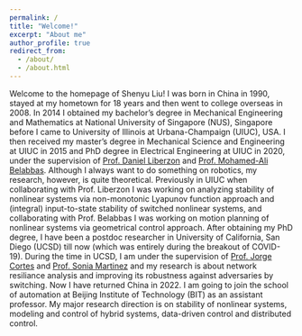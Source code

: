 ```yaml
---
permalink: /
title: "Welcome!"
excerpt: "About me"
author_profile: true
redirect_from: 
  - /about/
  - /about.html
---
```


Welcome to the homepage of Shenyu Liu! I was born in China in 1990, stayed at my hometown for 18 years and then went to college overseas in 2008. In 2014 I obtained my bachelor&rsquo;s degree in Mechanical Engineering and Mathematics at National University of Singapore (NUS), Singapore before I came to University of Illinois at Urbana-Champaign (UIUC), USA. I then received my master&rsquo;s degree in Mechanical Science and Engineering at UIUC in 2015 and PhD degree in Electrical Engineering at UIUC in 2020, under the supervision of <a href="http://liberzon.csl.illinois.edu/"> Prof. Daniel Liberzon</a> and <a href="https://publish.illinois.edu/belabbas/"> Prof. Mohamed-Ali Belabbas</a>. Although I always want to do something on robotics, my research, however, is quite theoretical. Previously in UIUC when collaborating with Prof. Liberzon I was working on analyzing stability of nonlinear systems via non-monotonic Lyapunov function approach and (integral) input-to-state stability of switched nonlinear systems, and collaborating with Prof. Belabbas I was working on motion planning of nonlinear systems via geometrical control approach. After obtaining my PhD degree, I have been a postdoc researcher in University of California, San Diego (UCSD) till now (which was entirely during the breakout of COVID-19). During the time in UCSD, I am under the supervision of <a href="http://carmenere.ucsd.edu/jorge/">Prof. Jorge Cortes</a> and <a href="http://nodes.ucsd.edu/sonia/">Prof. Sonia Martinez</a> and my research is about network resiliance analysis and improving its robustness against adversaries by switching. Now I have returned China in 2022. I am going to join the school of automation at Beijing Institute of Technology (BIT) as an assistant professor. My major research direction is on stability of nonlinear systems, modeling and control of hybrid systems, data-driven control and distributed control.





